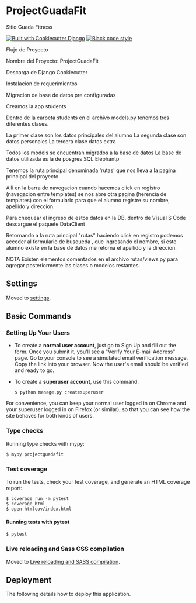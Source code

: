 # ProjectGuadaFit

Sitio Guada Fitness




[![Built with Cookiecutter Django](https://img.shields.io/badge/built%20with-Cookiecutter%20Django-ff69b4.svg?logo=cookiecutter)](https://github.com/cookiecutter/cookiecutter-django/)
[![Black code style](https://img.shields.io/badge/code%20style-black-000000.svg)](https://github.com/ambv/black)

Flujo de Proyecto

Nombre del Proyecto: ProjectGuadaFit

Descarga de Django Cookiecutter

Instalacion de requerimientos

Migracion de base de datos pre configuradas

Creamos la app students

Dentro de la carpeta students en el archivo models.py tenemos tres diferentes clases.

La primer clase son los datos principales del alumno 
La segunda clase son datos personales
La tercera clase datos extra

Todos los models se encuentran migrados a la base de datos
La base de datos utilizada es la de posgres SQL Elephantp

Tenemos la ruta principal denominada 'rutas' que nos lleva a la pagina principal del proyecto

Alli en la barra de navegacion cuando hacemos click en  registro (navegacion entre templates) se nos abre otra pagina 
(herencia de templates) con el formulario para que el alumno registre su nombre, apellido y direccion.

Para chequear el ingreso de estos datos en la DB, dentro de Visual S Code descargue el paquete DataClient

Retornando a la ruta principal "rutas" haciendo click en registro podemos acceder al formulario de busqueda , que ingresando el nombre, si este alumno existe en la base de datos me retorna el apellido y la direccion.


NOTA 
Existen elementos comentados en el archivo rutas/views.py para agregar posteriormente las clases o modelos restantes.










## Settings

Moved to [settings](http://cookiecutter-django.readthedocs.io/en/latest/settings.html).

## Basic Commands

### Setting Up Your Users

-   To create a **normal user account**, just go to Sign Up and fill out the form. Once you submit it, you'll see a "Verify Your E-mail Address" page. Go to your console to see a simulated email verification message. Copy the link into your browser. Now the user's email should be verified and ready to go.

-   To create a **superuser account**, use this command:

        $ python manage.py createsuperuser

For convenience, you can keep your normal user logged in on Chrome and your superuser logged in on Firefox (or similar), so that you can see how the site behaves for both kinds of users.

### Type checks

Running type checks with mypy:

    $ mypy projectguadafit

### Test coverage

To run the tests, check your test coverage, and generate an HTML coverage report:

    $ coverage run -m pytest
    $ coverage html
    $ open htmlcov/index.html

#### Running tests with pytest

    $ pytest

### Live reloading and Sass CSS compilation

Moved to [Live reloading and SASS compilation](https://cookiecutter-django.readthedocs.io/en/latest/developing-locally.html#sass-compilation-live-reloading).

## Deployment

The following details how to deploy this application.
